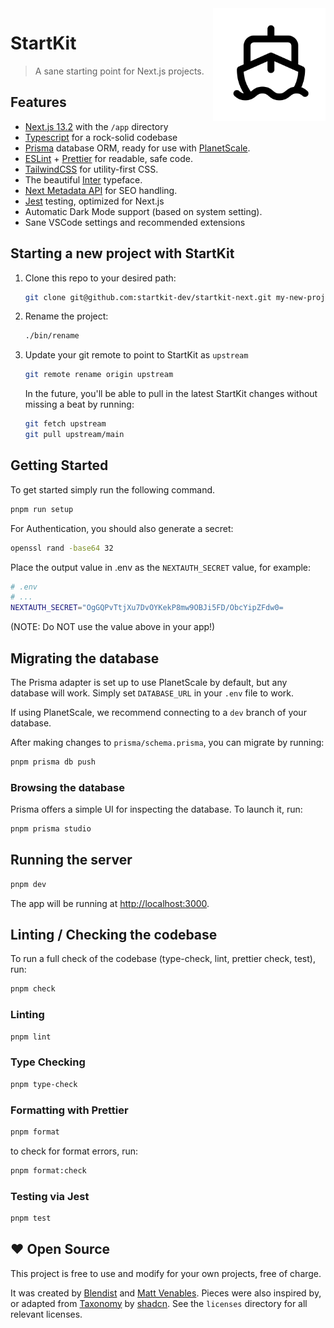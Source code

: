 <img src="./public/apple-touch-icon.png" align="right" />

# StartKit

> A sane starting point for Next.js projects.

## Features

- [Next.js 13.2](https://nextjs.org) with the `/app` directory
- [Typescript](https://www.typescriptlang.org/) for a rock-solid codebase
- [Prisma](https://prisma.io) database ORM, ready for use with [PlanetScale](https://planetscale).
- [ESLint](https://eslint.org/) + [Prettier](https://prettier.io/) for readable, safe code.
- [TailwindCSS](https://tailwindcss.com/) for utility-first CSS.
- The beautiful [Inter](https://rsms.me/inter/) typeface.
- [Next Metadata API](https://beta.nextjs.org/docs/api-reference/metadata) for SEO handling.
- [Jest](https://jestjs.io/) testing, optimized for Next.js
- Automatic Dark Mode support (based on system setting).
- Sane VSCode settings and recommended extensions

## Starting a new project with StartKit

1. Clone this repo to your desired path:

   ```sh
   git clone git@github.com:startkit-dev/startkit-next.git my-new-project
   ```

2. Rename the project:

   ```sh
   ./bin/rename
   ```

3. Update your git remote to point to StartKit as `upstream`

   ```sh
   git remote rename origin upstream
   ```

   In the future, you'll be able to pull in the latest StartKit changes without
   missing a beat by running:

   ```sh
   git fetch upstream
   git pull upstream/main
   ```

## Getting Started

To get started simply run the following command.

```sh
pnpm run setup
```

For Authentication, you should also generate a secret:

```sh
openssl rand -base64 32
```

Place the output value in .env as the `NEXTAUTH_SECRET` value, for example:

```sh
# .env
# ...
NEXTAUTH_SECRET="OgGQPvTtjXu7DvOYKekP8mw9OBJi5FD/ObcYipZFdw0=
```

(NOTE: Do NOT use the value above in your app!)

## Migrating the database

The Prisma adapter is set up to use PlanetScale by default, but any database will work. Simply set `DATABASE_URL` in your `.env` file to work.

If using PlanetScale, we recommend connecting to a `dev` branch of your database.

After making changes to `prisma/schema.prisma`, you can migrate by running:

```sh
pnpm prisma db push
```

### Browsing the database

Prisma offers a simple UI for inspecting the database. To launch it, run:

```sh
pnpm prisma studio
```

## Running the server

```bash
pnpm dev
```

The app will be running at [http://localhost:3000](http://localhost:3000).

## Linting / Checking the codebase

To run a full check of the codebase (type-check, lint, prettier check, test), run:

```sh
pnpm check
```

### Linting

```sh
pnpm lint
```

### Type Checking

```sh
pnpm type-check
```

### Formatting with Prettier

```sh
pnpm format
```

to check for format errors, run:

```sh
pnpm format:check
```

### Testing via Jest

```sh
pnpm test
```

## ❤️ Open Source

This project is free to use and modify for your own projects, free of charge.

It was created by [Blendist](https://blendist.com) and [Matt Venables](https://venabl.es). Pieces were also inspired by, or adapted from [Taxonomy](https://github.com/shadcn/taxonomy) by [shadcn](https://github.com/shadcn).  See the `licenses` directory for all relevant licenses.
